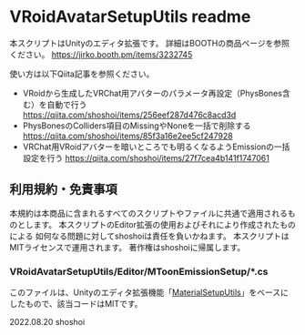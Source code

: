 # VRoidAvatarSetupUtils readme

本スクリプトはUnityのエディタ拡張です。
詳細はBOOTHの商品ページを参照ください。
<https://jirko.booth.pm/items/3232745>

使い方は以下Qiita記事を参照ください。

* VRoidから生成したVRChat用アバターのパラメータ再設定（PhysBones含む）を自動で行う
  <https://qiita.com/shoshoi/items/256eef287d476c8acd3d>
* PhysBonesのColliders項目のMissingやNoneを一括で削除する
  <https://qiita.com/shoshoi/items/85f3a16e2ee5cf247928>
* VRChat用VRoidアバターを暗いところでも明るくなるようEmissionの一括設定を行う
  <https://qiita.com/shoshoi/items/27f7cea4b141f1747061>

## 利用規約・免責事項

本規約は本商品に含まれるすべてのスクリプトやファイルに共通で適用されるものとします。
本スクリプトのEditor拡張の使用およびそれにより作成されたものによる
如何なる問題に対してshoshoiは責任を負いかねます。
本スクリプトはMITライセンスで運用されます。
著作権はshoshoiに帰属します。

### VRoidAvatarSetupUtils/Editor/MToonEmissionSetup/*.cs

このファイルは、Unityのエディタ拡張機能「[MaterialSetupUtils](https://github.com/yokra9/MaterialSetupUtils)」をベースにしたもので、該当コードはMITです。

2022.08.20 shoshoi
